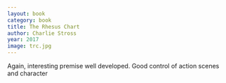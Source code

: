 ```yaml
---
layout: book
category: book
title: The Rhesus Chart
author: Charlie Stross
year: 2017
image: trc.jpg
---
```

Again, interesting premise well developed. Good control of action scenes and character
